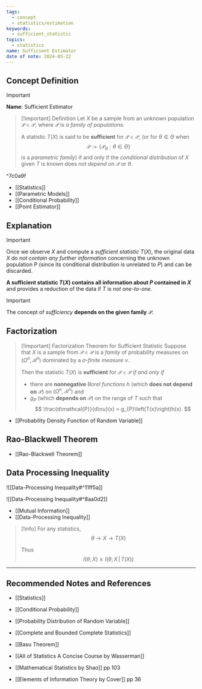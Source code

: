 ```yaml
---
tags:
  - concept
  - statistics/estimation
keywords:
  - sufficient_statistic
topics:
  - statistics
name: Sufficient Estimator
date of note: 2024-05-22
---
```


## Concept Definition

>[!important]
>**Name**: Sufficient Estimator

>[!important] Definition
>Let $X$ be a sample from an unknown population $\mathcal{P} \in \mathscr{P}$, where $\mathscr{P}$ is *a family of populations*. 
>
>A statistic $T(X)$ is said to be **sufficient** for $\mathcal{P} \in \mathscr{P}$, (or for $\theta \in \Theta$ when $$\mathscr{P} := \{ \mathcal{P}_{\theta} :  \theta \in \Theta \}$$ 
>is a *parametric family*)  if and only if the *conditional distribution* of $X$ given $T$ is *known* does *not depend on* $\mathcal{P}$ or  $\theta$.

^7c0a9f

- [[Statistics]]
- [[Parametric Models]]
- [[Conditional Probability]]
- [[Point Estimator]]

## Explanation

>[!important]
>Once we observe $X$ and compute a *sufficient statistic* $T(X)$, the original data $X$ do *not contain any
> further information* concerning the unknown population P (since its conditional distribution is unrelated to $P$) and can be discarded. 
> 
> **A sufficient statistic $T(X)$ contains all information about $P$ contained in $X$**  and provides a reduction of the data if $T$ is *not one-to-one*.

>[!important]
>The concept of *sufficiency* **depends on the given family** $\mathcal{P}$. 

## Factorization

>[!important] Factorization Theorem for Sufficient Statistic
>Suppose that $X$ is a sample from $\mathcal{P} \in \mathscr{P}$ is a *family* of probability measures on $(\Omega^n, \mathscr{B}^n)$ dominated by a *$\sigma$-finite measure* $\nu$. 
>
>Then the statistic $T(X)$ is **sufficient** for $\mathcal{P} \in \mathscr{P}$ *if and only if* 
>- there are **nonnegative** *Borel functions* $h$ (which **does not depend on** $\mathcal{P}$) on $(\Omega^n, \mathscr{B}^n)$ and 
>- $g_{P}$ (which **depends on** $\mathcal{P}$) on the range of $T$ such that 
>$$
> \frac{d\mathcal{P}}{d\nu}(x) = g_{P}\left(T(x)\right)h(x).
>$$

- [[Probability Density Function of Random Variable]]

## Rao-Blackwell Theorem

- [[Rao-Blackwell Theorem]]

## Data Processing Inequality

![[Data-Processing Inequality#^11ff5a]]

![[Data-Processing Inequality#^8aa0d2]]

- [[Mutual Information]]
- [[Data-Processing Inequality]]

>[!info]
>For any statistics, $$\theta \to X \to T(X)$$
>
>Thus $$I(\theta; X) \ge I(\theta; X \,|\,T(X))$$


-----------
##  Recommended Notes and References

- [[Statistics]]
- [[Conditional Probability]]
- [[Probability Distribution of Random Variable]]


- [[Complete and Bounded Complete Statistics]]
- [[Basu Theorem]]

- [[All of Statistics A Concise Course by Wasserman]]
- [[Mathematical Statistics by Shao]] pp 103
- [[Elements of Information Theory by Cover]] pp 36